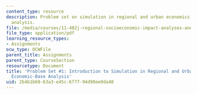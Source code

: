 ```yaml
---
content_type: resource
description: Problem set on simulation in regional and urban economics, and economic-base
  analysis.
file: /media/courses/11-482j-regional-socioeconomic-impact-analyses-and-modeling-fall-2008/2b4b1b6063a3e45c6f7794d90ee0da48_pset1.pdf
file_type: application/pdf
learning_resource_types:
- Assignments
ocw_type: OCWFile
parent_title: Assignments
parent_type: CourseSection
resourcetype: Document
title: 'Problem Set #1: Introduction to Simulation in Regional and Urban Economics:
  Economic-Base Analysis'
uid: 2b4b1b60-63a3-e45c-6f77-94d90ee0da48
---
```

